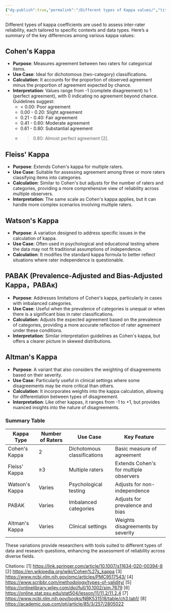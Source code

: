 ```yaml
---
{"dg-publish":true,"permalink":"/Different types of Kappa values/","title":"Different types of Kappa values","tags":["guideline","kappa","reliability","validity","statistics"],"created":"2024-09-24T15:38","updated":"2025-10-21T15:52"}
---
```



Different types of kappa coefficients are used to assess inter-rater reliability, each tailored to specific contexts and data types. Here’s a summary of the key differences among various kappa values:

## Cohen's Kappa

- **Purpose**: Measures agreement between two raters for categorical items.
- **Use Case**: Ideal for dichotomous (two-category) classifications.
- **Calculation**: It accounts for the proportion of observed agreement minus the proportion of agreement expected by chance.
- **Interpretation**: Values range from -1 (complete disagreement) to 1 (perfect agreement), with 0 indicating no agreement beyond chance. Guidelines suggest:
	- < 0.00: Poor agreement
	- 0.00 - 0.20: Slight agreement
	- 0.21 - 0.40: Fair agreement
	- 0.41 - 0.60: Moderate agreement
	- 0.61 - 0.80: Substantial agreement
	- > 0.80: Almost perfect agreement [2].

## Fleiss' Kappa

- **Purpose**: Extends Cohen's kappa for multiple raters.
- **Use Case**: Suitable for assessing agreement among three or more raters classifying items into categories.
- **Calculation**: Similar to Cohen's but adjusts for the number of raters and categories, providing a more comprehensive view of reliability across multiple observers.
- **Interpretation**: The same scale as Cohen's kappa applies, but it can handle more complex scenarios involving multiple raters.

## Watson's Kappa

- **Purpose**: A variation designed to address specific issues in the calculation of kappa.
- **Use Case**: Often used in psychological and educational testing where the data may not fit traditional assumptions of independence.
- **Calculation**: It modifies the standard kappa formula to better reflect situations where rater independence is questionable.

## PABAK (Prevalence-Adjusted and Bias-Adjusted Kappa，PABAκ)

- **Purpose**: Addresses limitations of Cohen's kappa, particularly in cases with imbalanced categories.
- **Use Case**: Useful when the prevalence of categories is unequal or when there is a significant bias in rater classifications.
- **Calculation**: Adjusts the expected agreement based on the prevalence of categories, providing a more accurate reflection of rater agreement under these conditions.
- **Interpretation**: Similar interpretation guidelines as Cohen's kappa, but offers a clearer picture in skewed distributions.

## Altman's Kappa

- **Purpose**: A variant that also considers the weighting of disagreements based on their severity.
- **Use Case**: Particularly useful in clinical settings where some disagreements may be more critical than others.
- **Calculation**: It incorporates weights into the kappa calculation, allowing for differentiation between types of disagreement.
- **Interpretation**: Like other kappas, it ranges from -1 to +1, but provides nuanced insights into the nature of disagreements.

### Summary Table

| Kappa Type     | Number of Raters | Use Case                    | Key Feature                            |
| -------------- | ---------------- | --------------------------- | -------------------------------------- |
| Cohen's Kappa  | 2                | Dichotomous classifications | Basic measure of agreement             |
| Fleiss' Kappa  | ≥3               | Multiple raters             | Extends Cohen's for multiple observers |
| Watson's Kappa | Varies           | Psychological testing       | Adjusts for non-independence           |
| PABAK          | Varies           | Imbalanced categories       | Adjusts for prevalence and bias        |
| Altman's Kappa | Varies           | Clinical settings           | Weights disagreements by severity      |

These variations provide researchers with tools suited to different types of data and research questions, enhancing the assessment of reliability across diverse fields.

Citations:
[1] <https://link.springer.com/article/10.1007/s11634-020-00394-8>
[2] <https://en.wikipedia.org/wiki/Cohen%27s_kappa>
[3] <https://www.ncbi.nlm.nih.gov/pmc/articles/PMC9517543/>
[4] <https://www.scribbr.com/methodology/types-of-validity/>
[5] <https://onlinelibrary.wiley.com/doi/full/10.1002/sim.7679>
[6] <https://online.stat.psu.edu/stat504/lesson/11/11.2/11.2.4>
[7] <https://www.ncbi.nlm.nih.gov/books/NBK531518/table/ch3.tab1/>
[8] <https://academic.oup.com/ptj/article/85/3/257/2805022>
